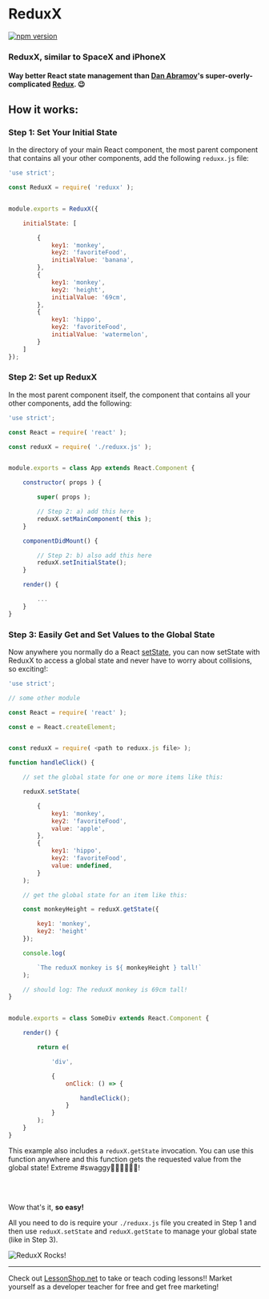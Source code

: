 # ReduxX

[![npm version](https://badge.fury.io/js/reduxx.svg)](https://badge.fury.io/js/reduxx)

### ReduxX, similar to SpaceX and iPhoneX


#### Way better React state management than [Dan Abramov](https://twitter.com/dan_abramov?ref_src=twsrc%5Egoogle%7Ctwcamp%5Eserp%7Ctwgr%5Eauthor)'s super-overly-complicated [Redux](https://redux.js.org/introduction). 😉



## How it works:


### Step 1: Set Your Initial State

In the directory of your main React component, the most parent component that contains all your other components, add the following `reduxx.js` file:

```.js
'use strict';

const ReduxX = require( 'reduxx' );


module.exports = ReduxX({

    initialState: [

        {
            key1: 'monkey',
            key2: 'favoriteFood',
            initialValue: 'banana',
        },
        {
            key1: 'monkey',
            key2: 'height',
            initialValue: '69cm',
        },
        {
            key1: 'hippo',
            key2: 'favoriteFood',
            initialValue: 'watermelon',
        }
    ]    
});
```



### Step 2: Set up ReduxX

In the most parent component itself, the component that contains all your other components, add the following:

```.js
'use strict';

const React = require( 'react' );

const reduxX = require( './reduxx.js' );


module.exports = class App extends React.Component {

    constructor( props ) {

        super( props );

        // Step 2: a) add this here
        reduxX.setMainComponent( this );
    }

    componentDidMount() {

        // Step 2: b) also add this here
        reduxX.setInitialState();
    }

    render() {

        ...
    }
}
```


### Step 3: Easily Get and Set Values to the Global State

Now anywhere you normally do a React [setState](https://reactjs.org/docs/react-component.html#setstate), you can now setState with ReduxX to access a global state and never have to worry about collisions, so exciting!:

```.js
'use strict';

// some other module

const React = require( 'react' );

const e = React.createElement;


const reduxX = require( <path to reduxx.js file> );

function handleClick() {

    // set the global state for one or more items like this:

    reduxX.setState(

        {
            key1: 'monkey',
            key2: 'favoriteFood',
            value: 'apple',
        },
        {
            key1: 'hippo',
            key2: 'favoriteFood',
            value: undefined,
        }
    );

    // get the global state for an item like this:

    const monkeyHeight = reduxX.getState({

        key1: 'monkey',
        key2: 'height'
    });

    console.log(

        `The reduxX monkey is ${ monkeyHeight } tall!`
    );

    // should log: The reduxX monkey is 69cm tall!
}


module.exports = class SomeDiv extends React.Component {

    render() {

        return e(

            'div',

            {
                onClick: () => {

                    handleClick();
                }
            }
        );
    }
}
```
This example also includes a `reduxX.getState` invocation. You can use this function anywhere and this function gets the requested value from the global state! Extreme #swaggy🐸🎅🏿👳🏽🐉!

<br/><br/>


Wow that's it, <b>so easy!</b>

All you need to do is require your `./reduxx.js` file you created in Step 1 and then use `reduxX.setState` and `reduxX.getState` to manage your global state (like in Step 3).

![ReduxX Rocks!](https://media1.tenor.com/images/8d99bca02126d5d1e16a6000efb34e7b/tenor.gif "Jar Jar Approves!")

---

Check out [LessonShop.net](https://lessonshop.net) to take or teach coding lessons!!
Market yourself as a developer teacher for free and get free marketing!

